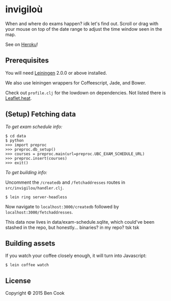 # invigiloù

When and where do exams happen? idk let's find out. Scroll or drag with your mouse on top of
the date range to adjust the time window seen in the map.

See on [Heroku](https://invigilou.herokuapp.com)!

## Prerequisites

You will need [Leiningen][] 2.0.0 or above installed.

We also use leiningen wrappers for Coffeescript, Jade, and Bower.

Check out `profile.clj` for the lowdown on dependencies. Not listed there is
[Leaflet.heat][].

[leiningen]: https://github.com/technomancy/leiningen
[Leaflet.heat]: https://github.com/Leaflet/Leaflet.heat

## (Setup) Fetching data

*To get exam schedule info:*
```
$ cd data
$ python
>>> import preproc
>>> preproc.db_setup()
>>> courses = preproc.main(url=preproc.UBC_EXAM_SCHEDULE_URL)
>>> preproc.insert(courses)
>>> exit()
```

*To get building info:*

Uncomment the `/createdb` and `/fetchaddresses` routes in
`src/invigilou/handler.clj`.

```
$ lein ring server-headless
```

Now navigate to `localhost:3000/createdb` followed by
`localhost:3000/fetchaddresses`.

This data now lives in data/exam-schedule.sqlite, which could've been stashed in the repo,
but honestly... binaries? in my repo? tsk tsk

## Building assets

If you watch your coffee closely enough, it will turn into Javascript:
```
$ lein coffee watch
```

## License

Copyright © 2015 Ben Cook
